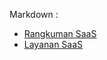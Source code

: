 Markdown :
- [Rangkuman SaaS](https://github.com/Dean-182/tekn-cloud-computing/blob/main/minggu-02/rangkuman-saas.md)
- [Layanan SaaS](https://github.com/Dean-182/tekn-cloud-computing/blob/main/minggu-02/layanan-SaaS.md)
